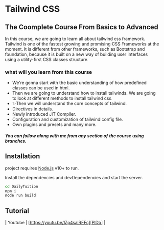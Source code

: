 # Tailwind CSS
## The Coomplete Course From Basics to Advanced

In this course, we are going to learn all about tailwind css framework.
Tailwind is one of the fastest growing and promising CSS Frameworks at the moment.
It is different from other frameworks, such as Bootstrap and foundation, because it is built on a new way of building user interfaces using a utility-first CSS classes structure.

### what will you learn from this course
- We're gonna start with the basic understanding of how predefined classes can be used in html.
- Then we are going to understand how to install tailwinds. We are going to look at different methods to install tailwind css.
- ✨Then we will understand the core concepts of tailwind.
- Directives in details.
- Newly introduced JIT Compiler.
- Configuration and customization of tailwind config file.
- Own plugins and presets and many more.

##### You can follow along with me from any section of the course using branches.

## Installation

project requires [Node.js](https://nodejs.org/) v10+ to run.

Install the dependencies and devDependencies and start the server.

```sh
cd DailyTuition
npm i
node run build
```

## Tutorial

| Youtube | [https://youtu.be/lZp4salRFFc][PlDb] |

